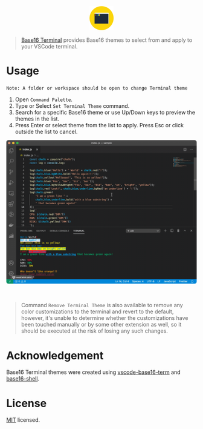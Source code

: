 <p align="center">
  <img src="https://raw.githubusercontent.com/piyush-bhatt/vscode-base16-terminal/main/media/icon/icon.png" style="height:64px; width:64px" alt="Base16 Terminal Logo" /></a>
</p>

> [Base16 Terminal](https://marketplace.visualstudio.com/items?itemName=piyush-bhatt.base16-terminal) provides Base16 themes to select from and apply to your VSCode terminal.

# Usage

`Note: A folder or workspace should be open to change Terminal theme`

1. Open `Command Palette`.
2. Type or Select `Set Terminal Theme` command.
3. Search for a specific Base16 theme or use Up/Down keys to preview the themes in the list.
4. Press Enter or select theme from the list to apply. Press Esc or click outside the list to cancel.

<p align="center">
  <img src="https://raw.githubusercontent.com/piyush-bhatt/vscode-base16-terminal/main/media/readme/Set_Terminal_Theme.gif" alt="Set Terminal Theme" />
</p>

<br />

> Command `Remove Terminal Theme` is also available to remove any color customizations to the terminal and revert to the default, however, it's unable to determine whether the customizations have been touched manually or by some other extension as well, so it should be executed at the risk of losing any such changes.

# Acknowledgement

Base16 Terminal themes were created using [vscode-base16-term](https://github.com/Glitchbone/vscode-base16-term) and [base16-shell](https://github.com/chriskempson/base16-shell).

# License

[MIT](https://raw.githubusercontent.com/piyush-bhatt/vscode-base16-terminal/main/LICENSE) licensed.
